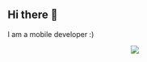 ## Hi there 👋
I am a mobile developer :)

<p align="center">
  <a href="https://skillicons.dev">
    <img src="https://skillicons.dev/icons?i=dart,flutter,git,androidstudio,vscode" />
  </a>
</p>

<!--
**igitasjay/igitasjay** is a ✨ _special_ ✨ repository because its `README.md` (this file) appears on your GitHub profile.

Here are some ideas to get you started:

- 🔭 I’m currently working on ...
- 🌱 I’m currently learning ...
- 👯 I’m looking to collaborate on ...
- 🤔 I’m looking for help with ...
- 💬 Ask me about ...
- 📫 How to reach me: ...
- 😄 Pronouns: ...
- ⚡ Fun fact: ...
-->
